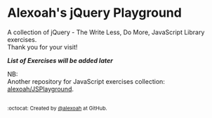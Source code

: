 # Alexoah's jQuery Playground
A collection of jQuery - The Write Less, Do More, JavaScript Library exercises.  
Thank you for your visit!

***List of Exercises will be added later***

  
NB:  
Another repository for JavaScript exercises collection: [alexoah/JSPlayground](https://github.com/alexoah/JSPlayground).

##
<sup>:octocat: Created by [@alexoah](http://github.com/alexoah) at GitHub.</sup>
